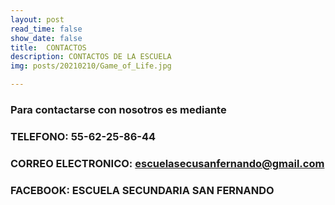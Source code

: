 ```yaml
---
layout: post
read_time: false
show_date: false
title:  CONTACTOS
description: CONTACTOS DE LA ESCUELA 
img: posts/20210210/Game_of_Life.jpg

---
```

### Para contactarse con nosotros es mediante 

### TELEFONO: 55-62-25-86-44

### CORREO ELECTRONICO: escuelasecusanfernando@gmail.com

### FACEBOOK: ESCUELA SECUNDARIA SAN FERNANDO
